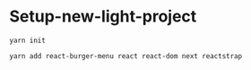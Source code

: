 # Setup-new-light-project  

`yarn init`

`yarn add react-burger-menu react react-dom next reactstrap`
